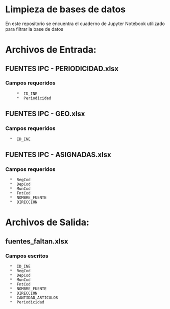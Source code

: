 # Limpieza de bases de datos

En este repositorio se encuentra el cuaderno de Jupyter Notebook utilizado para filtrar la base de datos

# Archivos de Entrada:
   ## FUENTES IPC - PERIODICIDAD.xlsx
   ### Campos requeridos
       
         *  ID_INE
         *  Periodicidad
   ## FUENTES IPC - GEO.xlsx 
   ### Campos requeridos
      *  ID_INE    
   ## FUENTES IPC - ASIGNADAS.xlsx
   ### Campos requeridos
      *  RegCod
      *  DepCod
      *  MunCod
      *  FntCod
      *  NOMBRE_FUENTE
      *  DIRECCION  
# Archivos de Salida:
   ## fuentes_faltan.xlsx
   ### Campos escritos
      *  ID_INE
      *  RegCod
      *  DepCod 
      *  MunCod
      *  FntCod
      *  NOMBRE_FUENTE
      *  DIRECCION
      *  CANTIDAD_ARTICULOS
      *  Periodicidad
  
